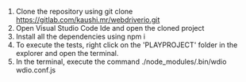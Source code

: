 1) Clone the repository using git clone https://gitlab.com/kaushi.mr/webdriverio.git
2) Open Visual Studio Code Ide and open the cloned project
3) Install all the dependencies using npm i
4) To execute the tests, right click on the 'PLAYPROJECT' folder in the explorer and open the terminal.
5) In the terminal, execute the command
./node_modules/.bin/wdio wdio.conf.js

